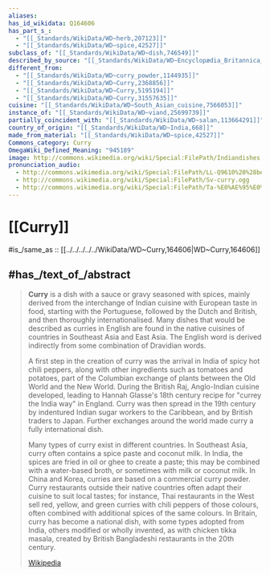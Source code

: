 ```yaml
---
aliases:
has_id_wikidata: Q164606
has_part_s_:
  - "[[_Standards/WikiData/WD~herb,207123]]"
  - "[[_Standards/WikiData/WD~spice,42527]]"
subclass_of: "[[_Standards/WikiData/WD~dish,746549]]"
described_by_source: "[[_Standards/WikiData/WD~Encyclopædia_Britannica_11th_edition,867541]]"
different_from:
  - "[[_Standards/WikiData/WD~curry_powder,1144935]]"
  - "[[_Standards/WikiData/WD~Curry,2368856]]"
  - "[[_Standards/WikiData/WD~Curry,5195194]]"
  - "[[_Standards/WikiData/WD~Curry,31557635]]"
cuisine: "[[_Standards/WikiData/WD~South_Asian_cuisine,7566053]]"
instance_of: "[[_Standards/WikiData/WD~viand,25699739]]"
partially_coincident_with: "[[_Standards/WikiData/WD~salan,113664291]]"
country_of_origin: "[[_Standards/WikiData/WD~India,668]]"
made_from_material: "[[_Standards/WikiData/WD~spice,42527]]"
Commons_category: Curry
OmegaWiki_Defined_Meaning: "945189"
image: http://commons.wikimedia.org/wiki/Special:FilePath/Indiandishes.jpg
pronunciation_audio:
  - http://commons.wikimedia.org/wiki/Special:FilePath/LL-Q9610%20%28ben%29-Titodutta-%E0%A6%A4%E0%A6%B0%E0%A6%95%E0%A6%BE%E0%A6%B0%E0%A6%BF.wav
  - http://commons.wikimedia.org/wiki/Special:FilePath/Sv-curry.ogg
  - http://commons.wikimedia.org/wiki/Special:FilePath/Ta-%E0%AE%95%E0%AE%B1%E0%AE%BF.ogg
---
```


# [[Curry]] 

#is_/same_as :: [[../../../../../WikiData/WD~Curry,164606|WD~Curry,164606]] 

## #has_/text_of_/abstract 

> **Curry** is a dish with a sauce or gravy seasoned with spices, mainly derived from the interchange of Indian cuisine with European taste in food, starting with the Portuguese, followed by the Dutch and British, and then thoroughly internationalised. Many dishes that would be described as curries in English are found in the native cuisines of countries in Southeast Asia and East Asia. The English word is derived indirectly from some combination of Dravidian words.
>
> A first step in the creation of curry was the arrival in India of spicy hot chili peppers, along with other ingredients such as tomatoes and potatoes, part of the Columbian exchange of plants between the Old World and the New World. During the British Raj, Anglo-Indian cuisine developed, leading to Hannah Glasse's 18th century recipe for "currey the India way" in England. Curry was then spread in the 19th century by indentured Indian sugar workers to the Caribbean, and by British traders to Japan. Further exchanges around the world made curry a fully international dish.
>
> Many types of curry exist in different countries. In Southeast Asia, curry often contains a spice paste and coconut milk. In India, the spices are fried in oil or ghee to create a paste; this may be combined with a water-based broth, or sometimes with milk or coconut milk. In China and Korea, curries are based on a commercial curry powder. Curry restaurants outside their native countries often adapt their cuisine to suit local tastes; for instance, Thai restaurants in the West sell red, yellow, and green curries with chili peppers of those colours, often combined with additional spices of the same colours. In Britain, curry has become a national dish, with some types adopted from India, others modified or wholly invented, as with chicken tikka masala, created by British Bangladeshi restaurants in the 20th century.
>
> [Wikipedia](https://en.wikipedia.org/wiki/Curry) 

